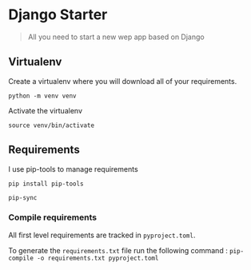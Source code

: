 # Django Starter

> All you need to start a new wep app based on Django

## Virtualenv

Create a virtualenv where you will download all of your requirements.

`python -m venv venv`

Activate the virtualenv

`source venv/bin/activate`

## Requirements

I use pip-tools to manage requirements 

`pip install pip-tools`

`pip-sync`

### Compile requirements

All first level requirements are tracked in `pyproject.toml`.

To generate the `requirements.txt` file run the following command : `pip-compile -o requirements.txt pyproject.toml`
